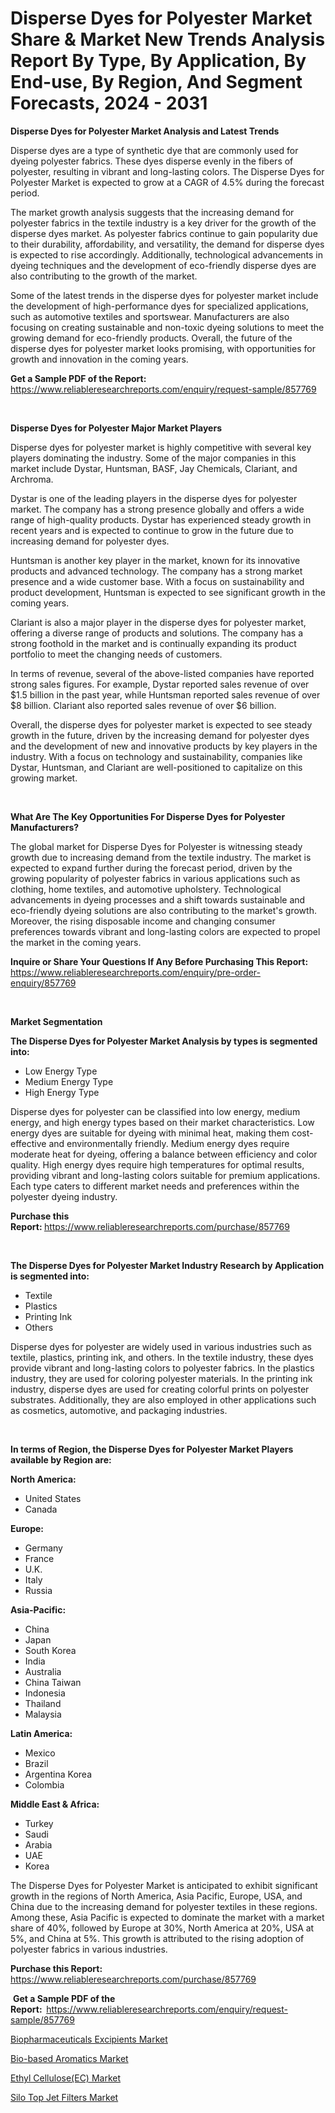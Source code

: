 <p><h1>Disperse Dyes for Polyester Market Share & Market New Trends Analysis Report By Type, By Application, By End-use, By Region, And Segment Forecasts, 2024 - 2031</h1></p><p><strong>Disperse Dyes for Polyester Market Analysis and Latest Trends</strong></p>
<p><p>Disperse dyes are a type of synthetic dye that are commonly used for dyeing polyester fabrics. These dyes disperse evenly in the fibers of polyester, resulting in vibrant and long-lasting colors. The Disperse Dyes for Polyester Market is expected to grow at a CAGR of 4.5% during the forecast period.</p><p>The market growth analysis suggests that the increasing demand for polyester fabrics in the textile industry is a key driver for the growth of the disperse dyes market. As polyester fabrics continue to gain popularity due to their durability, affordability, and versatility, the demand for disperse dyes is expected to rise accordingly. Additionally, technological advancements in dyeing techniques and the development of eco-friendly disperse dyes are also contributing to the growth of the market.</p><p>Some of the latest trends in the disperse dyes for polyester market include the development of high-performance dyes for specialized applications, such as automotive textiles and sportswear. Manufacturers are also focusing on creating sustainable and non-toxic dyeing solutions to meet the growing demand for eco-friendly products. Overall, the future of the disperse dyes for polyester market looks promising, with opportunities for growth and innovation in the coming years.</p></p>
<p><strong>Get a Sample PDF of the Report:&nbsp;</strong> <a href="https://www.reliableresearchreports.com/enquiry/request-sample/857769">https://www.reliableresearchreports.com/enquiry/request-sample/857769</a></p>
<p>&nbsp;</p>
<p><strong>Disperse Dyes for Polyester Major Market Players</strong></p>
<p><p>Disperse dyes for polyester market is highly competitive with several key players dominating the industry. Some of the major companies in this market include Dystar, Huntsman, BASF, Jay Chemicals, Clariant, and Archroma.</p><p>Dystar is one of the leading players in the disperse dyes for polyester market. The company has a strong presence globally and offers a wide range of high-quality products. Dystar has experienced steady growth in recent years and is expected to continue to grow in the future due to increasing demand for polyester dyes.</p><p>Huntsman is another key player in the market, known for its innovative products and advanced technology. The company has a strong market presence and a wide customer base. With a focus on sustainability and product development, Huntsman is expected to see significant growth in the coming years.</p><p>Clariant is also a major player in the disperse dyes for polyester market, offering a diverse range of products and solutions. The company has a strong foothold in the market and is continually expanding its product portfolio to meet the changing needs of customers.</p><p>In terms of revenue, several of the above-listed companies have reported strong sales figures. For example, Dystar reported sales revenue of over $1.5 billion in the past year, while Huntsman reported sales revenue of over $8 billion. Clariant also reported sales revenue of over $6 billion.</p><p>Overall, the disperse dyes for polyester market is expected to see steady growth in the future, driven by the increasing demand for polyester dyes and the development of new and innovative products by key players in the industry. With a focus on technology and sustainability, companies like Dystar, Huntsman, and Clariant are well-positioned to capitalize on this growing market.</p></p>
<p>&nbsp;</p>
<p><strong>What Are The Key Opportunities For Disperse Dyes for Polyester Manufacturers?</strong></p>
<p><p>The global market for Disperse Dyes for Polyester is witnessing steady growth due to increasing demand from the textile industry. The market is expected to expand further during the forecast period, driven by the growing popularity of polyester fabrics in various applications such as clothing, home textiles, and automotive upholstery. Technological advancements in dyeing processes and a shift towards sustainable and eco-friendly dyeing solutions are also contributing to the market's growth. Moreover, the rising disposable income and changing consumer preferences towards vibrant and long-lasting colors are expected to propel the market in the coming years.</p></p>
<p><strong>Inquire or Share Your Questions If Any Before Purchasing This Report:</strong> <a href="https://www.reliableresearchreports.com/enquiry/pre-order-enquiry/857769">https://www.reliableresearchreports.com/enquiry/pre-order-enquiry/857769</a></p>
<p>&nbsp;</p>
<p><strong>Market Segmentation</strong></p>
<p><strong>The Disperse Dyes for Polyester Market Analysis by types is segmented into:</strong></p>
<p><ul><li>Low Energy Type</li><li>Medium Energy Type</li><li>High Energy Type</li></ul></p>
<p><p>Disperse dyes for polyester can be classified into low energy, medium energy, and high energy types based on their market characteristics. Low energy dyes are suitable for dyeing with minimal heat, making them cost-effective and environmentally friendly. Medium energy dyes require moderate heat for dyeing, offering a balance between efficiency and color quality. High energy dyes require high temperatures for optimal results, providing vibrant and long-lasting colors suitable for premium applications. Each type caters to different market needs and preferences within the polyester dyeing industry.</p></p>
<p><strong>Purchase this Report:&nbsp;</strong><a href="https://www.reliableresearchreports.com/purchase/857769">https://www.reliableresearchreports.com/purchase/857769</a></p>
<p>&nbsp;</p>
<p><strong>The Disperse Dyes for Polyester Market Industry Research by Application is segmented into:</strong></p>
<p><ul><li>Textile</li><li>Plastics</li><li>Printing Ink</li><li>Others</li></ul></p>
<p><p>Disperse dyes for polyester are widely used in various industries such as textile, plastics, printing ink, and others. In the textile industry, these dyes provide vibrant and long-lasting colors to polyester fabrics. In the plastics industry, they are used for coloring polyester materials. In the printing ink industry, disperse dyes are used for creating colorful prints on polyester substrates. Additionally, they are also employed in other applications such as cosmetics, automotive, and packaging industries.</p></p>
<p>&nbsp;</p>
<p><strong>In terms of Region, the Disperse Dyes for Polyester Market Players available by Region are:</strong></p>
<p>
    <p> <strong> North America: </strong>
        <ul>
            <li>United States</li>
            <li>Canada</li>
        </ul>
        </p> 
    <p> <strong> Europe: </strong>
        <ul>
            <li>Germany</li>
            <li>France</li>
            <li>U.K.</li>
            <li>Italy</li>
            <li>Russia</li>
        </ul>
        </p> 
    <p> <strong> Asia-Pacific: </strong>
        <ul>
            <li>China</li>
            <li>Japan</li>
            <li>South Korea</li>
            <li>India</li>
            <li>Australia</li>
            <li>China Taiwan</li>
            <li>Indonesia</li>
            <li>Thailand</li>
            <li>Malaysia</li>
        </ul>
        </p> 
    <p> <strong> Latin America: </strong>
        <ul>
            <li>Mexico</li>
            <li>Brazil</li>
            <li>Argentina Korea</li>
            <li>Colombia</li>
        </ul>
        </p> 
    <p> <strong> Middle East & Africa: </strong>
        <ul>
            <li>Turkey</li>
            <li>Saudi</li>
            <li>Arabia</li>
            <li>UAE</li>
            <li>Korea</li>
        </ul>
    </p>
    </p>
<p><p>The Disperse Dyes for Polyester Market is anticipated to exhibit significant growth in the regions of North America, Asia Pacific, Europe, USA, and China due to the increasing demand for polyester textiles in these regions. Among these, Asia Pacific is expected to dominate the market with a market share of 40%, followed by Europe at 30%, North America at 20%, USA at 5%, and China at 5%. This growth is attributed to the rising adoption of polyester fabrics in various industries.</p></p>
<p><strong>Purchase this Report: </strong><a href="https://www.reliableresearchreports.com/purchase/857769">https://www.reliableresearchreports.com/purchase/857769</a></p>
<p>&nbsp;<strong>Get a Sample PDF of the Report:&nbsp;&nbsp;</strong><a href="https://www.reliableresearchreports.com/enquiry/request-sample/857769">https://www.reliableresearchreports.com/enquiry/request-sample/857769</a></p>
<p><strong></strong></p>
<p><p><a href="https://view.publitas.com/reportprime-1/biopharmaceuticals-excipients-market-research-report-the-key-to-successful-business-strategy-forecasted-for-period-from-2023-2030/">Biopharmaceuticals Excipients Market</a></p><p><a href="https://view.publitas.com/reportprime-1/bio-based-aromatics-market-growth-market-trends-covid-19-impact-and-forecasts-for-period-from-2023-2030/">Bio-based Aromatics Market</a></p><p><a href="https://view.publitas.com/reportprime-1/ethyl-cellulose-ec-market-size-and-growth-market-segmentation-regional-and-country-breakdowns-and-market-trends-for-period-from-2023-2030/">Ethyl Cellulose(EC) Market</a></p><p><a href="https://natural-crush-b99.notion.site/Silo-Top-Jet-Filters-Market-Analysis-and-Market-Size-Global-Industry-Overview-Market-Segmentation--835c6aeeeb9540199e55e2c2fe6ca9de">Silo Top Jet Filters Market</a></p></p>